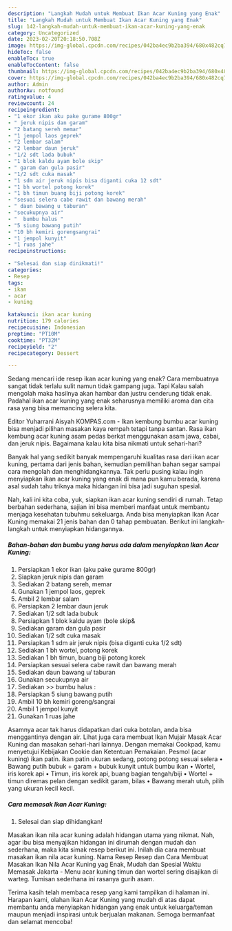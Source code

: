 ```yaml
---
description: "Langkah Mudah untuk Membuat Ikan Acar Kuning yang Enak"
title: "Langkah Mudah untuk Membuat Ikan Acar Kuning yang Enak"
slug: 142-langkah-mudah-untuk-membuat-ikan-acar-kuning-yang-enak
category: Uncategorized
date: 2023-02-20T20:18:50.708Z
image: https://img-global.cpcdn.com/recipes/042ba4ec9b2ba394/680x482cq70/ikan-acar-kuning-foto-resep-utama.jpg
hideToc: false
enableToc: true
enableTocContent: false
thumbnail: https://img-global.cpcdn.com/recipes/042ba4ec9b2ba394/680x482cq70/ikan-acar-kuning-foto-resep-utama.jpg
cover: https://img-global.cpcdn.com/recipes/042ba4ec9b2ba394/680x482cq70/ikan-acar-kuning-foto-resep-utama.jpg
author: Admin
authorAv: notfound
ratingvalue: 4
reviewcount: 24
recipeingredient:
- "1 ekor ikan aku pake gurame 800gr"
- " jeruk nipis dan garam"
- "2 batang sereh memar"
- "1 jempol laos geprek"
- "2 lembar salam"
- "2 lembar daun jeruk"
- "1/2 sdt lada bubuk"
- "1 blok kaldu ayam bole skip"
- " garam dan gula pasir"
- "1/2 sdt cuka masak"
- "1 sdm air jeruk nipis bisa diganti cuka 12 sdt"
- "1 bh wortel potong korek"
- "1 bh timun buang biji potong korek"
- "sesuai selera cabe rawit dan bawang merah"
- " daun bawang u taburan"
- "secukupnya air"
- "  bumbu halus "
- "5 siung bawang putih"
- "10 bh kemiri gorengsangrai"
- "1 jempol kunyit"
- "1 ruas jahe"
recipeinstructions:

- "Selesai dan siap dinikmati!"
categories:
- Resep
tags:
- ikan
- acar
- kuning

katakunci: ikan acar kuning 
nutrition: 179 calories
recipecuisine: Indonesian
preptime: "PT10M"
cooktime: "PT32M"
recipeyield: "2"
recipecategory: Dessert

---
```



Sedang mencari ide resep ikan acar kuning yang enak? Cara membuatnya sangat tidak terlalu sulit namun tidak gampang juga. Tapi Kalau salah mengolah maka hasilnya akan hambar dan justru cenderung tidak enak. Padahal ikan acar kuning yang enak seharusnya memiliki aroma dan cita rasa yang bisa memancing selera kita.


Editor Yuharrani Aisyah KOMPAS.com - Ikan kembung bumbu acar kuning bisa menjadi pilihan masakan kaya rempah tetapi tanpa santan. Rasa ikan kembung acar kuning asam pedas berkat menggunakan asam jawa, cabai, dan jeruk nipis. Bagaimana kalau kita bisa nikmati untuk sehari-hari?

Banyak hal yang sedikit banyak mempengaruhi kualitas rasa dari ikan acar kuning, pertama dari jenis bahan, kemudian pemilihan bahan segar sampai cara mengolah dan menghidangkannya. Tak perlu pusing kalau ingin menyiapkan ikan acar kuning yang enak di mana pun kamu berada, karena asal sudah tahu triknya maka hidangan ini bisa jadi suguhan spesial.


Nah, kali ini kita coba, yuk, siapkan ikan acar kuning sendiri di rumah. Tetap berbahan sederhana, sajian ini bisa memberi manfaat untuk membantu menjaga kesehatan tubuhmu sekeluarga. Anda bisa menyiapkan Ikan Acar Kuning memakai 21 jenis bahan dan 0 tahap pembuatan. Berikut ini langkah-langkah untuk menyiapkan hidangannya.

<!--inarticleads1-->

##### Bahan-bahan dan bumbu yang harus ada dalam menyiapkan Ikan Acar Kuning:

1. Persiapkan 1 ekor ikan (aku pake gurame 800gr)
1. Siapkan  jeruk nipis dan garam
1. Sediakan 2 batang sereh, memar
1. Gunakan 1 jempol laos, geprek
1. Ambil 2 lembar salam
1. Persiapkan 2 lembar daun jeruk
1. Sediakan 1/2 sdt lada bubuk
1. Persiapkan 1 blok kaldu ayam (bole skip&amp;
1. Sediakan  garam dan gula pasir
1. Sediakan 1/2 sdt cuka masak
1. Persiapkan 1 sdm air jeruk nipis (bisa diganti cuka 1/2 sdt)
1. Sediakan 1 bh wortel, potong korek
1. Sediakan 1 bh timun, buang biji potong korek
1. Persiapkan sesuai selera cabe rawit dan bawang merah
1. Sediakan  daun bawang u/ taburan
1. Gunakan secukupnya air
1. Sediakan  &gt;&gt; bumbu halus :
1. Persiapkan 5 siung bawang putih
1. Ambil 10 bh kemiri goreng/sangrai
1. Ambil 1 jempol kunyit
1. Gunakan 1 ruas jahe


Asamnya acar tak harus didapatkan dari cuka botolan, anda bisa menggantinya dengan air. Lihat juga cara membuat Ikan Mujair Masak Acar Kuning dan masakan sehari-hari lainnya. Dengan memakai Cookpad, kamu menyetujui Kebijakan Cookie dan Ketentuan Pemakaian. Pesmol (acar kuning) ikan patin. ikan patin ukuran sedang, potong potong sesuai selera • Bawang putih bubuk + garam + bubuk kunyit untuk bumbu ikan • Wortel, iris korek api • Timun, iris korek api, buang bagian tengah/biji • Wortel + timun diremas pelan dengan sedikit garam, bilas • Bawang merah utuh, pilih yang ukuran kecil kecil. 

<!--inarticleads2-->

##### Cara memasak Ikan Acar Kuning:


1. Selesai dan siap dihidangkan!

Masakan ikan nila acar kuning adalah hidangan utama yang nikmat. Nah, agar ibu bisa menyajikan hidangan ini dirumah dengan mudah dan sederhana, maka kita simak resep berikut ini. Inilah dia cara membuat masakan ikan nila acar kuning. Nama Resep Resep dan Cara Membuat Masakan Ikan Nila Acar Kuning yag Enak, Mudah dan Spesial Waktu Memasak Jakarta - Menu acar kuning timun dan wortel sering disajikan di warteg. Tumisan sederhana ini rasanya gurih asam. 

Terima kasih telah membaca resep yang kami tampilkan di halaman ini. Harapan kami, olahan Ikan Acar Kuning yang mudah di atas dapat membantu anda menyiapkan hidangan yang enak untuk keluarga/teman maupun menjadi inspirasi untuk berjualan makanan. Semoga bermanfaat dan selamat mencoba!
